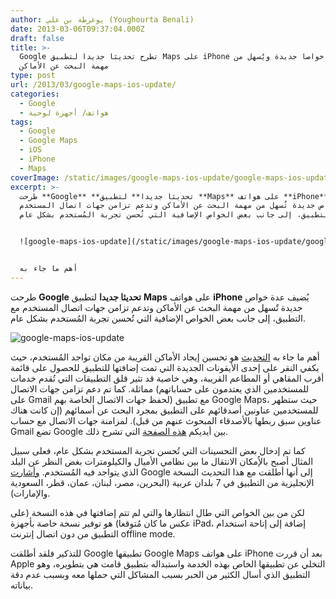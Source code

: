 ```yaml
---
author: يوغرطة بن علي (Youghourta Benali)
date: 2013-03-06T09:37:04.000Z
draft: false
title: >-
  Google تطرح تحديثا جديدا لتطبيق Maps على iPhone يُضيف خواصا جديدة ويُسهل من
  مهمة البحث عن الأماكن
type: post
url: /2013/03/google-maps-ios-update/
categories:
  - Google
  - هواتف/ أجهزة لوحية
tags:
  - Google
  - Google Maps
  - iOS
  - iPhone
  - Maps
coverImage: /static/images/google-maps-ios-update/google-maps-ios-update.jpg
excerpt: >-
  طرحت **Google** **تحديثا جديدا** لتطبيق **Maps** على هواتف **iPhone** يُضيف
  عدة خواص جديدة تٌسهل من مهمة البحث عن الأماكن وتدعم تزامن جهات اتصال المستخدم
  مع التطبيق، إلى جانب بعض الخواص الإضافية التي تُحسن تجربة المُستخدم بشكل عام.


  ![google-maps-ios-update](/static/images/google-maps-ios-update/google-maps-ios-update.jpg)


  أهم ما جاء به
---
```

طرحت **Google** **تحديثا جديدا** لتطبيق **Maps** على هواتف **iPhone** يُضيف عدة خواص جديدة تٌسهل من مهمة البحث عن الأماكن وتدعم تزامن جهات اتصال المستخدم مع التطبيق، إلى جانب بعض الخواص الإضافية التي تُحسن تجربة المُستخدم بشكل عام.

![google-maps-ios-update](/static/images/google-maps-ios-update/google-maps-ios-update.jpg)

أهم ما جاء به [التحديث](https://itunes.apple.com/us/app/google-maps/id585027354?mt=8) هو تحسين إيجاد الأماكن القريبة من مكان تواجد المُستخدم، حيث يكفي النقر على إحدى الأيقونات الجديدة التي تمت إضافتها للتطبيق للحصول على قائمة أقرب المقاهي أو المطاعم القريبة، وهي خاصية قد تثير قلق التطبيقات التي تُقدم خدمات مماثلة. كما تم دعم تزامن جهات الاتصال (للمستخدمين الذي يعتدمون على حساباتهم على Gmail لحفظ جهات الاتصال الخاصة بهم) مع تطبيق Google Maps، حيث ستظهر للمستخدمين عناونين أصدقائهم على التطبيق بمجرد البحث عن أسمائهم (إن كانت هناك عناوين سبق ربطها بالأصدقاء المبحوث عنهم من قبل). لمزامنة جهات الاتصال مع حساب Gmail تضع Google بين أيديكم [هذه الصفحة](http://support.google.com/mail/bin/answer.py?hl=en\&answer=2753077) التي تشرح ذلك.

كما تم إدخال بعض التحسينات التي تُحسن تجربة المستخدم بشكل عام، فعلى سبيل المثال أصبح بالإُمكان الانتقال ما بين نظامي الأميال والكيلومترات بغض النظر عن البلد الذي يتواجد فيه المُستخدم. [وأشارت](http://google-latlong.blogspot.com/2013/03/updating-google-maps-for-iphone-with.html) Google إلى أنها أطلقت مع هذا التحديث النسخة الإنجليزية من التطبيق في 7 بلدان عربية (البحرين، مصر، لبنان، عمان، قطر، السعودية والإمارات).

لكن من بين الخواص التي طال انتظارها والتي لم تتم إضافتها في هذه النسخة (على عكس ما كان مُتوقعا) هو توفير نسخة خاصة بأجهزة iPad، إضافة إلى إتاحة استخدام التطبيق من دون اتصال إنترنت offline mode.

للتذكير فلقد أطلقت Google تطبيقها Google Maps على هواتف iPhone بعد أن قررت Apple التخلي عن تطبيقها الخاص بهذه الخدمة واستبداله بتطبيق قامت هي بتطويره، وهو التطبيق الذي أسال الكثير من الحبر بسبب المشاكل التي حملها معه وبسبب عدم دقة بياناته.
